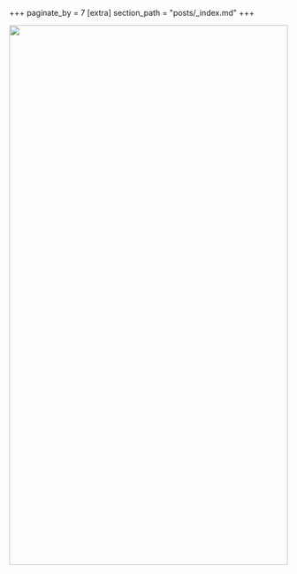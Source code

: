 +++
paginate_by = 7
[extra]
section_path = "posts/_index.md"
+++

<img src="{{ /static/research_images/genomics.png }}" width="100%" height="50%" /> 